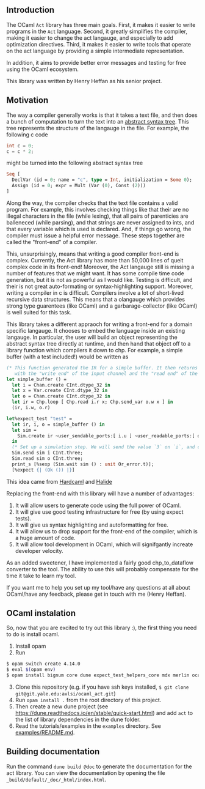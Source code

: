 ## Introduction

The OCaml `Act` library has three main goals. First, it makes it easier to write programs in the `Act` language. Second, it greatly simplifies the compiler, making it easier to change the act langauge, and especially to add optimization directives. Third, it makes it easier to write tools that operate on the act language by providing a simple intermediate representation.

In addition, it aims to provide better error messages and testing for free using the OCaml ecosystem.

This library was written by Henry Heffan as his senior project.

## Motivation
The way a compiler generally works is that it takes a text file, and then does a bunch of computation to turn the text into an [abstract syntax tree](https://en.wikipedia.org/wiki/Abstract_syntax_tree). This tree represents the structure of the langauge in the file. For example, the following c code 
```c
int c = 0;
c = c * 2;
```
might be turned into the following abstract syntax tree
```ocaml
Seq [
  DeclVar (id = 0; name = "c", type = Int, initialization = Some 0);
  Assign (id = 0; expr = Mult (Var (0), Const (2)))
]
```
Along the way, the compiler checks that the text file contains a valid program. For example, this involves checking things like that their are no illegal characters in the file (while lexing), that all pairs of parenticies are balleneced (while parsing), and that strings are never assigned to ints, and that every variable which is used is declared. And, if things go wrong, the compiler must issue a helpful error message. These steps together are called the "front-end" of a compiler.

This, unsurprisingly, means that writing a good compiler front-end is complex. Currently, the Act library has more than 50,000 lines of queit complex code in its front-end! Moreover, the Act langauge still is missing a number of features that we might want. It has some compile time code generation, but it is not as powerful as I would like. Testing is difficult, and their is not great auto-formating or syntax-highlighting support. Moreover, writing a compiler in c is difficult. Compilers involve a lot of short-lived recursive data structures. This means that a olangauge which provides strong type guarentees (like OCaml) and a garbarage-collector (like OCaml) is well suited for this task.

This library takes a different appraoch for writing a front-end for a domain specific langauge. It chooses to embed the language inside an existing langauge. In particular, the user will build an object representing the abstract syntax tree directly at runtime, and then hand that object off to a library function which compilers it down to chp. For example, a simple buffer (with a test included!) would be written as
```ocaml
(* This function generated the IR for a simple buffer. It then returns the IR, along
   with the "write end" of the input channel and the "read end" of the output channel. *)
let simple_buffer () =
  let i = Chan.create CInt.dtype_32 in
  let x = Var.create CInt.dtype_32 in
  let o = Chan.create CInt.dtype_32 in
  let ir = Chp.loop [ Chp.read i.r x; Chp.send_var o.w x ] in
  (ir, i.w, o.r)

let%expect_test "test" =
  let ir, i, o = simple_buffer () in
  let sim =
    Sim.create ir ~user_sendable_ports:[ i.u ] ~user_readable_ports:[ o.u ]
  in
  (* Set up a simulation step. We will send the value `3` on `i`, and check that we can read a `3` on `o`. *)
  Sim.send sim i CInt.three;
  Sim.read sim o CInt.three;
  print_s [%sexp (Sim.wait sim () : unit Or_error.t)];
  [%expect {| (Ok ()) |}]
```
This idea came from [Hardcaml](https://github.com/janestreet/hardcaml) and [Halide](https://halide-lang.org/)

Replacing the front-end with this library will have a number of advantages:
1. It will allow users to generate code using the full power of OCaml.
2. It will give use good testing infrastructure for free (by using expect tests).
3. It will give us syntax highlighting and autoformatting for free.
4. It will allow us to drop support for the front-end of the compiler, which is a huge amount of code.
5. It will allow tool development in OCaml, which will signifgantly increate developer velocity.

As an added sweetener, I have implemented a fairly good chp_to_dataflow converter to the tool. The ability to use this will probably compensate for the time it take to learn my tool.

If you want me to help you set up my tool/have any questions at all about OCaml/have any feedback, please get in touch with me (Henry Heffan).

## OCaml instalation

So, now that you are excited to try out this library :), the first thing you need to do is install ocaml.

1. Install opam
2. Run 
```sh
$ opam switch create 4.14.0
$ eval $(opam env)
$ opam install bignum core dune expect_test_helpers_core mdx merlin ocamlformat odoc
```

3. Clone this repository (e.g. if you have ssh keys installed, `$ git clone git@git.yale.edu:avlsi/ocaml_act.git`)
4. Run `opam install .` from the root directory of this project.
6. Then create a new dune project (see https://dune.readthedocs.io/en/stable/quick-start.html) and add `act` to the list of library dependencies in the dune folder.
7. Read the tutorials/examples in the `examples` directory. See [examples/README.md](examples/README.md).

## Building documentation
Run the command `dune build @doc` to generate the documentation for the act library. You can view the documentation by opening the file `_build/default/_doc/_html/index.html`.
